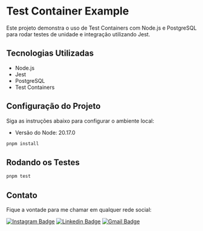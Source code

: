     

# Test Container Example

Este projeto demonstra o uso de Test Containers com Node.js e PostgreSQL para rodar testes de unidade e integração utilizando Jest.

## Tecnologias Utilizadas

- Node.js
- Jest
- PostgreSQL
- Test Containers

## Configuração do Projeto

Siga as instruções abaixo para configurar o ambiente local:

- Versão do Node: 20.17.0

```bash
pnpm install
```

## Rodando os Testes

```bash
pnpm test
```

## Contato

Fique a vontade para me chamar em qualquer rede social:

[![Instagram Badge](https://img.shields.io/badge/-Lucas%20Marinho-05122A?style=flat&logo=instagram&link=https://www.instagram.com/lucasmarinho.dev/)](https://www.instagram.com/lucasmarinho.dev/)
[![Linkedin Badge](https://img.shields.io/badge/-Lucas%20Marinho-05122A?style=flat&logo=linkedin&link=https://www.linkedin.com/in/lucas-m12/)](https://www.linkedin.com/in/lucas-m12/)
[![Gmail Badge](https://img.shields.io/badge/-lucasmarinhodasilva2@gmail.com-05122A?style=flat&logo=gmail&link=mailto:lucasmarinhodasilva2@gmail.com)](mailto:lucasmarinhodasilva2@gmail.com)

